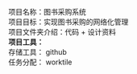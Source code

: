 项目名称：图书采购系统  
项目目标：实现图书采购的网络化管理  
项目文件夹介绍：代码 +  设计资料  
**项目工具：**  
存储工具： github   
任务分配： worktile  
